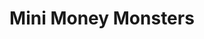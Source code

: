 ---
title: Mini Money Monsters 
gamefile: '/game/mini-money-monsters/index.html'
img: '/img/games/miniMoneyMonsters.png'
---